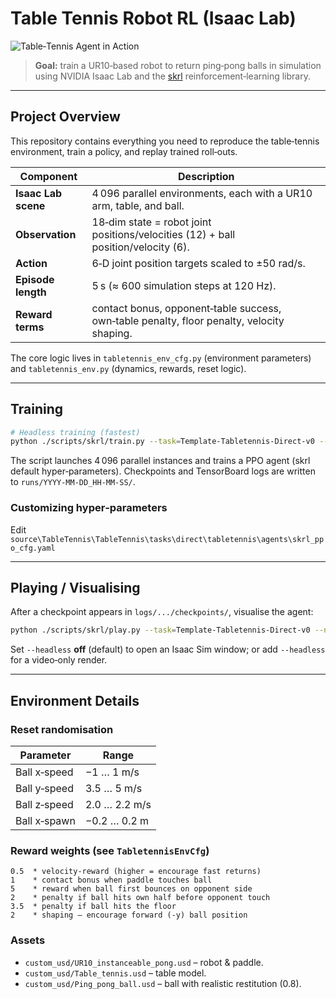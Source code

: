 # Table Tennis Robot RL (Isaac Lab)

![Table‑Tennis Agent in Action](https://media2.giphy.com/media/v1.Y2lkPTc5MGI3NjExM25yY3JocHU4aTYzN2s1c3NkNmdhbmZxYzVqbHNqZHZ6Ym85cmUxaiZlcD12MV9pbnRlcm5hbF9naWZfYnlfaWQmY3Q9Zw/tmOYzlcMxLDTUCUOcT/giphy.gif)

> **Goal:** train a UR10‑based robot to return ping‑pong balls in simulation using NVIDIA Isaac Lab and the [skrl](https://github.com/Toni-SM/skrl) reinforcement‑learning library.

---

## Project Overview

This repository contains everything you need to reproduce the table‑tennis environment, train a policy, and replay trained roll‑outs.

| Component | Description |
|-----------|-------------|
| **Isaac Lab scene** | 4 096 parallel environments, each with a UR10 arm, table, and ball. |
| **Observation** | 18‑dim state = robot joint positions/velocities (12) + ball position/velocity (6). |
| **Action** | 6‑D joint position targets scaled to ±50 rad/s. |
| **Episode length** | 5 s (≈ 600 simulation steps at 120 Hz). |
| **Reward terms** | contact bonus, opponent‑table success, own‑table penalty, floor penalty, velocity shaping. |

The core logic lives in `tabletennis_env_cfg.py` (environment parameters) and `tabletennis_env.py` (dynamics, rewards, reset logic).

---


## Training

```bash
# Headless training (fastest)
python ./scripts/skrl/train.py --task=Template-Tabletennis-Direct-v0 --headless
```

The script launches 4 096 parallel instances and trains a PPO agent (skrl default hyper‑parameters). Checkpoints and TensorBoard logs are written to `runs/YYYY-MM-DD_HH-MM-SS/`.

### Customizing hyper‑parameters
Edit `source\TableTennis\TableTennis\tasks\direct\tabletennis\agents\skrl_ppo_cfg.yaml`

---

## Playing / Visualising

After a checkpoint appears in `logs/.../checkpoints/`, visualise the agent:

```bash
python ./scripts/skrl/play.py --task=Template-Tabletennis-Direct-v0 --num_envs=1
```

Set `--headless` **off** (default) to open an Isaac Sim window; or add `--headless` for a video‑only render.

---

## Environment Details

### Reset randomisation

| Parameter | Range |
|-----------|-------|
| Ball x‑speed | −1 … 1 m/s |
| Ball y‑speed | 3.5 … 5 m/s |
| Ball z‑speed | 2.0 … 2.2 m/s |
| Ball x‑spawn  | −0.2 … 0.2 m |

### Reward weights (see `TabletennisEnvCfg`)

```text
0.5  * velocity‑reward (higher = encourage fast returns)
1    * contact bonus when paddle touches ball
5    * reward when ball first bounces on opponent side
2    * penalty if ball hits own half before opponent touch
3.5  * penalty if ball hits the floor
2    * shaping – encourage forward (‑y) ball position
```

### Assets

* `custom_usd/UR10_instanceable_pong.usd` – robot & paddle.
* `custom_usd/Table_tennis.usd` – table model.
* `custom_usd/Ping_pong_ball.usd` – ball with realistic restitution (0.8).
